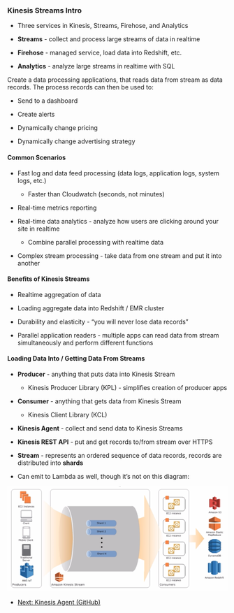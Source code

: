 ### Kinesis Streams Intro

* Three services in Kinesis, Streams, Firehose, and Analytics

* **Streams** - collect and process large streams of data in realtime

* **Firehose** - managed service, load data into Redshift, etc.

* **Analytics** - analyze large streams in realtime with SQL

Create a data processing applications, that reads data from stream as data records.  The process records can then be used to:

* Send to a dashboard

* Create alerts

* Dynamically change pricing

* Dynamically change advertising strategy

#### Common Scenarios

* Fast log and data feed processing (data logs, application logs, system logs, etc.) 

    * Faster than Cloudwatch (seconds, not minutes)

* Real-time metrics reporting

* Real-time data analytics - analyze how users are clicking around your site in realtime

    * Combine parallel processing with realtime data

* Complex stream processing - take data from one stream and put it into another

#### Benefits of Kinesis Streams

* Realtime aggregation of data

* Loading aggregate data into Redshift / EMR cluster

* Durability and elasticity - “you will never lose data records”

* Parallel application readers - multiple apps can read data from stream simultaneously and perform different functions

#### Loading Data Into / Getting Data From Streams

* **Producer** - anything that puts data into Kinesis Stream

    * Kinesis Producer Library (KPL) - simplifies creation of producer apps

* **Consumer** - anything that gets data from Kinesis Stream

    * Kinesis Client Library (KCL)

* **Kinesis Agent** - collect and send data to Kinesis Streams

* **Kinesis REST API** - put and get records to/from stream over HTTPS

* **Stream** - represents an ordered sequence of data records, records are distributed into **shards**

* Can emit to Lambda as well, though it’s not on this diagram:

![image alt text](../images/domain2_0.png)


* [Next: Kinesis Agent (GitHub)](https://github.com/awslabs/amazon-kinesis-agent)
